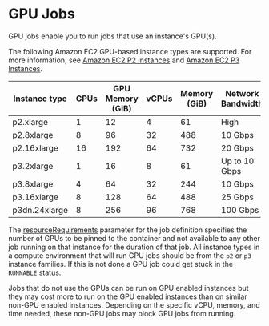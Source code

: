 # GPU Jobs<a name="gpu-jobs"></a>

GPU jobs enable you to run jobs that use an instance's GPU\(s\)\.

The following Amazon EC2 GPU\-based instance types are supported\. For more information, see [Amazon EC2 P2 Instances](http://aws.amazon.com/ec2/instance-types/p2/) and [Amazon EC2 P3 Instances](http://aws.amazon.com/ec2/instance-types/p3/)\.


| Instance type | GPUs | GPU Memory \(GiB\) | vCPUs | Memory \(GiB\) | Network Bandwidth | 
| --- | --- | --- | --- | --- | --- | 
| p2\.xlarge | 1 | 12 | 4 | 61 | High | 
| p2\.8xlarge | 8 | 96 | 32 | 488 | 10 Gbps | 
| p2\.16xlarge | 16 | 192 | 64 | 732 | 20 Gbps | 
| p3\.2xlarge | 1 | 16 | 8 | 61 | Up to 10 Gbps | 
| p3\.8xlarge | 4 | 64 | 32 | 244 | 10 Gbps | 
| p3\.16xlarge | 8 | 128 | 64 | 488 | 25 Gbps | 
| p3dn\.24xlarge | 8 | 256 | 96 | 768 | 100 Gbps | 

The [resourceRequirements](https://docs.aws.amazon.com/batch/latest/userguide/job_definition_parameters.html#ContainerDefinition-resourceRequirements) parameter for the job definition specifies the number of GPUs to be pinned to the container and not available to any other job running on that instance for the duration of that job\. All instance types in a compute environment that will run GPU jobs should be from the `p2` or `p3` instance families\. If this is not done a GPU job could get stuck in the `RUNNABLE` status\.

Jobs that do not use the GPUs can be run on GPU enabled instances but they may cost more to run on the GPU enabled instances than on similar non\-GPU enabled instances\. Depending on the specific vCPU, memory, and time needed, these non\-GPU jobs may block GPU jobs from running\.